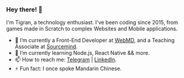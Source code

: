 ### Hey there! 👋

I'm Tigran, a technology enthusiast. I've been coding since 2015, from games made in Scratch to complex Websites and Mobile applications. 


- 🔭 I’m currently a Front-End Developer at [WebMD](https://www.webmd.com/), and a Teaching Associate at [Sourcemind](https://sourcemind.com/).
- 🌱 I’m currently learning Node.js, React Native && more.
- 📫 How to reach me: [Telegram](https://t.me/the_bored_coder) | [LinkedIn](https://www.linkedin.com/in/tig-rank/).
- ⚡ Fun fact: I once spoke Mandarin Chinese.
